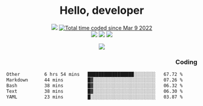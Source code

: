 # <div align='center' >Hello, developer</div>

<div align='center'>
  <a ><img src="https://img.shields.io/badge/dynamic/json?url=https%3A%2F%2Fapi.swo.moe%2Fstats%2Fgithub%2FFree-Aaron-Li&query=count&color=181717&label=GitHub&labelColor=282c34&logo=github&suffix=+follows&cacheSeconds=3600"></a>
  <a href="https://wakatime.com/@fe40087f-8eae-48dc-9950-ad0633db1591"><img src="https://wakatime.com/badge/user/fe40087f-8eae-48dc-9950-ad0633db1591.svg" alt="Total time coded since Mar 9 2022" /></a>
</div>
<div align='center'>
  <a><img src="https://img.shields.io/badge/C%2FC%2B%2B%20-%20%2375664D"></a>
  <a><img src="https://img.shields.io/badge/Kotlin%20-%20%2375664D"></a>
  <a><img src="https://img.shields.io/badge/JavaScript%20-%20%2375664D"></a>
</div>

<p align="center">
  <img src="https://readme-typing-svg.demolab.com/?lines=你好!+开发者;Hello!+ developer&font=Fira%20Code&center=true&width=380&height=50&duration=4000&pause=1000">
</p>


<div align='right'>
  <h3>Coding</h3>
</div>

<!--START_SECTION:waka-->

```txt
Other         6 hrs 54 mins   █████████████████░░░░░░░░   67.72 %
Markdown      44 mins         █▓░░░░░░░░░░░░░░░░░░░░░░░   07.26 %
Bash          38 mins         █▓░░░░░░░░░░░░░░░░░░░░░░░   06.32 %
Text          38 mins         █▓░░░░░░░░░░░░░░░░░░░░░░░   06.30 %
YAML          23 mins         █░░░░░░░░░░░░░░░░░░░░░░░░   03.87 %
```

<!--END_SECTION:waka-->




